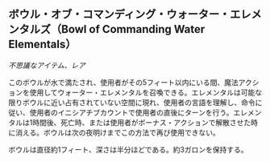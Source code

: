 ## ボウル・オブ・コマンディング・ウォーター・エレメンタルズ（Bowl of Commanding Water Elementals）
*不思議なアイテム、レア*

このボウルが水で満たされ、使用者がその5フィート以内にいる間、魔法アクションを使用してウォーター・エレメンタルを召喚できる。エレメンタルは可能な限りボウルに近い占有されていない空間に現れ、使用者の言語を理解し、命令に従い、使用者のイニシアチブカウントで使用者の直後にターンを行う。エレメンタルは1時間後、死亡時、または使用者がボーナス・アクションで解散させた時に消える。ボウルは次の夜明けまでこの方法で再び使用できない。

ボウルは直径約1フィート、深さは半分ほどである。約3ガロンを保持する。